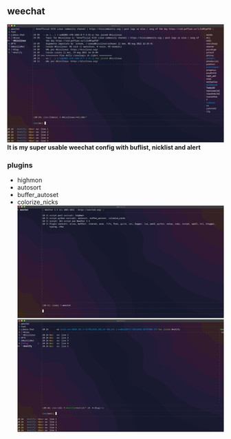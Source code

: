## weechat
![weechat](https://raw.githubusercontent.com/aicsx/dots/main/screenshots/weechat/weechat.png)
**It is my super usable weechat config with buflist, nicklist and alert**

### plugins
- highmon
- autosort
- buffer_autoset
- colorize_nicks
![weechat_plugins](https://raw.githubusercontent.com/aicsx/dots/main/screenshots/weechat/weechat_base_plugins.png)
![weechat_notify](https://raw.githubusercontent.com/aicsx/dots/main/screenshots/weechat/weechat_notify.png)
